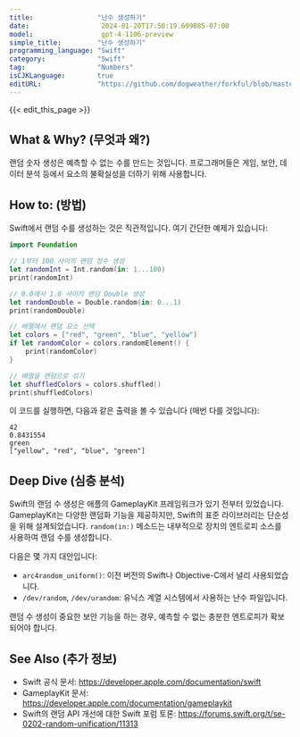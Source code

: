 ```yaml
---
title:                "난수 생성하기"
date:                  2024-01-20T17:50:19.699085-07:00
model:                 gpt-4-1106-preview
simple_title:         "난수 생성하기"
programming_language: "Swift"
category:             "Swift"
tag:                  "Numbers"
isCJKLanguage:        true
editURL:              "https://github.com/dogweather/forkful/blob/master/content/ko/swift/generating-random-numbers.md"
---
```


{{< edit_this_page >}}

## What & Why? (무엇과 왜?)

랜덤 숫자 생성은 예측할 수 없는 수를 만드는 것입니다. 프로그래머들은 게임, 보안, 데이터 분석 등에서 요소의 불확실성을 더하기 위해 사용합니다.

## How to: (방법)

Swift에서 랜덤 수를 생성하는 것은 직관적입니다. 여기 간단한 예제가 있습니다:

```swift
import Foundation

// 1부터 100 사이의 랜덤 정수 생성
let randomInt = Int.random(in: 1...100)
print(randomInt)

// 0.0에서 1.0 사이의 랜덤 Double 생성
let randomDouble = Double.random(in: 0...1)
print(randomDouble)

// 배열에서 랜덤 요소 선택
let colors = ["red", "green", "blue", "yellow"]
if let randomColor = colors.randomElement() {
    print(randomColor)
}

// 배열을 랜덤으로 섞기
let shuffledColors = colors.shuffled()
print(shuffledColors)
```

이 코드를 실행하면, 다음과 같은 출력을 볼 수 있습니다 (매번 다를 것입니다):

```
42
0.8431554
green
["yellow", "red", "blue", "green"]
```

## Deep Dive (심층 분석)

Swift의 랜덤 수 생성은 애플의 GameplayKit 프레임워크가 있기 전부터 있었습니다. GameplayKit는 다양한 랜덤화 기능을 제공하지만, Swift의 표준 라이브러리는 단순성을 위해 설계되었습니다. `random(in:)` 메소드는 내부적으로 장치의 엔트로피 소스를 사용하여 랜덤 수를 생성합니다.

다음은 몇 가지 대안입니다:
- `arc4random_uniform()`: 이전 버전의 Swift나 Objective-C에서 널리 사용되었습니다.
- `/dev/random`, `/dev/urandom`: 유닉스 계열 시스템에서 사용하는 난수 파일입니다.

랜덤 수 생성이 중요한 보안 기능을 하는 경우, 예측할 수 없는 충분한 엔트로피가 확보되어야 합니다.

## See Also (추가 정보)

- Swift 공식 문서: https://developer.apple.com/documentation/swift
- GameplayKit 문서: https://developer.apple.com/documentation/gameplaykit
- Swift의 랜덤 API 개선에 대한 Swift 포럼 토론: https://forums.swift.org/t/se-0202-random-unification/11313

